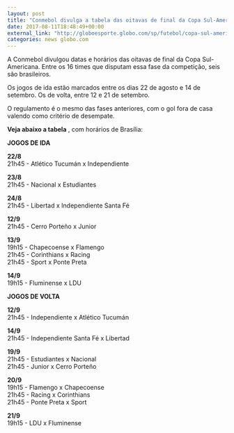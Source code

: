 ```yaml
---
layout: post
title: "Conmebol divulga a tabela das oitavas de final da Copa Sul-Americana"
date: 2017-08-11T18:48:49+00:00
external_link: "http://globoesporte.globo.com/sp/futebol/copa-sul-americana/noticia/conmebol-divulga-a-tabela-da-oitavas-de-final-da-copa-sul-americana.ghtml"
categories: news globo.com
---
```

 
 
 

 
 
 
 

A Conmebol divulgou datas e horários das oitavas de final da Copa Sul-Americana. Entre os 16 times que disputam essa fase da competição, seis são brasileiros.

 
 
 

Os jogos de ida estão marcados entre os dias 22 de agosto e 14 de setembro. Os de volta, entre 12 e 21 de setembro.

 
 
 

O regulamento é o mesmo das fases anteriores, com o gol fora de casa valendo como critério de desempate.

 
 
 

**Veja abaixo a tabela** , com horários de Brasília:

 
 
 

**JOGOS DE IDA**

 
 
 

**22/8**  
21h45 - Atlético Tucumán x Independiente

 
 
 

**23/8**  
21h45 - Nacional x Estudiantes

 
 
 

**24/8**  
21h45 - Libertad x Independiente Santa Fé

 
 
 

**12/9**  
21h45 - Cerro Porteño x Junior

 
 
 

**13/9**  
19h15 - Chapecoense x Flamengo  
21h45 - Corinthians x Racing  
21h45 - Sport x Ponte Preta

 
 
 

**14/9**  
19h15 - Fluminense x LDU

 
 
 

**JOGOS DE VOLTA**

 
 
 

**12/9**  
21h45 - Independiente x Atlético Tucumán

 
 
 

**14/9**  
21h45 - Independiente Santa Fé x Libertad

 
 
 

**19/9**  
21h45 - Estudiantes x Nacional  
21h45 - Junior x Cerro Porteño

 
 
 

**20/9**  
19h15 - Flamengo x Chapecoense  
21h45 - Racing x Corinthians  
21h45 - Ponte Preta x Sport

 
 
 

**21/9**  
19h15 - LDU x Fluminense

 
 
